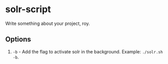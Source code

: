 # solr-script
Write something about your project, roy.

## Options
1. `-b` - Add the flag to activate solr in the background. Example: `./solr.sh -b`.
